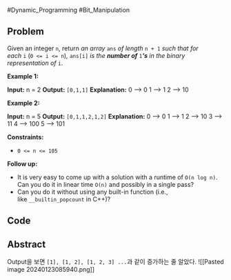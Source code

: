 #Dynamic_Programming #Bit_Manipulation 
## Problem
Given an integer `n`, return _an array_ `ans` _of length_ `n + 1` _such that for each_ `i` (`0 <= i <= n`)_,_ `ans[i]` _is the **number of**_ `1`_**'s** in the binary representation of_ `i`.

**Example 1:**

**Input:** n = 2
**Output:** `[0,1,1]`
**Explanation:**
0 --> 0
1 --> 1
2 --> 10

**Example 2:**

**Input:** n = 5
**Output:** `[0,1,1,2,1,2]`
**Explanation:**
0 --> 0
1 --> 1
2 --> 10
3 --> 11
4 --> 100
5 --> 101

**Constraints:**

- `0 <= n <= 105`

**Follow up:**

- It is very easy to come up with a solution with a runtime of `O(n log n)`. Can you do it in linear time `O(n)` and possibly in a single pass?
- Can you do it without using any built-in function (i.e., like `__builtin_popcount` in C++)?
## Code
## Abstract
Output을 보면 `[1], [1, 2], [1, 2, 3] ...`과 같이 증가하는 줄 알았다.
![[Pasted image 20240123085940.png]]

```

```